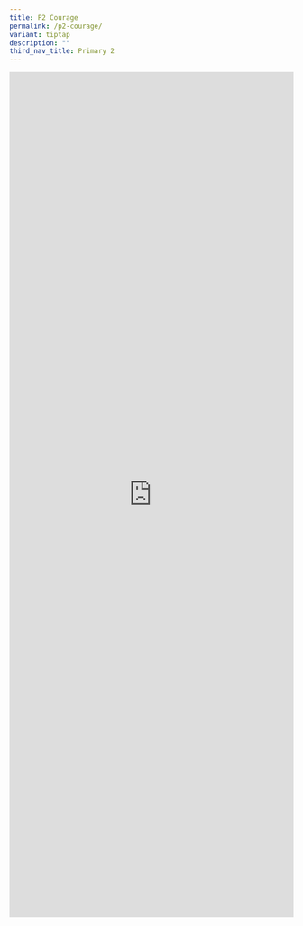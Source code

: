 ```yaml
---
title: P2 Courage
permalink: /p2-courage/
variant: tiptap
description: ""
third_nav_title: Primary 2
---
```

<div class="iframe-wrapper">
<iframe height="1500" width="100%" allowfullscreen="true" frameborder="0" src="https://docs.google.com/document/d/e/2PACX-1vS1DWBzdkd2q-mrQ7TjxkAZJ944NkuFfH6jHSSOdv0JP1VTP4LGFMowgicFAU_sbQ/pub?embedded=true"></iframe>
</div>
<p></p>